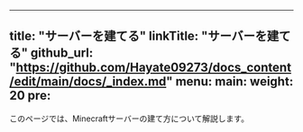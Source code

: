 
---
title: "サーバーを建てる"
linkTitle: "サーバーを建てる"
github_url: "https://github.com/Hayate09273/docs_content/edit/main/docs/_index.md"
menu:
  main:
    weight: 20
    pre: <i class='fas fa-server'></i>
---

このページでは、Minecraftサーバーの建て方について解説します。

